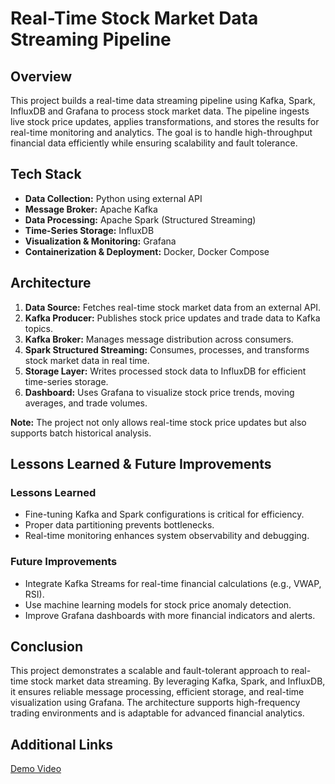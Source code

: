 # Real-Time Stock Market Data Streaming Pipeline

## Overview
This project builds a real-time data streaming pipeline using Kafka, Spark, InfluxDB and Grafana to process stock market data. The pipeline ingests live stock price updates, applies transformations, and stores the results for real-time monitoring and analytics. The goal is to handle high-throughput financial data efficiently while ensuring scalability and fault tolerance.

## Tech Stack
- **Data Collection:** Python using external API
- **Message Broker:** Apache Kafka
- **Data Processing:** Apache Spark (Structured Streaming)
- **Time-Series Storage:** InfluxDB
- **Visualization & Monitoring:** Grafana
- **Containerization & Deployment:** Docker, Docker Compose

## Architecture
1. **Data Source:** Fetches real-time stock market data from an external API.
2. **Kafka Producer:** Publishes stock price updates and trade data to Kafka topics.
3. **Kafka Broker:** Manages message distribution across consumers.
4. **Spark Structured Streaming:** Consumes, processes, and transforms stock market data in real time.
5. **Storage Layer:** Writes processed stock data to InfluxDB for efficient time-series storage.
6. **Dashboard:** Uses Grafana to visualize stock price trends, moving averages, and trade volumes.

**Note:** The project not only allows real-time stock price updates but also supports batch historical analysis.

## Lessons Learned & Future Improvements
### Lessons Learned
- Fine-tuning Kafka and Spark configurations is critical for efficiency.
- Proper data partitioning prevents bottlenecks.
- Real-time monitoring enhances system observability and debugging.

### Future Improvements
- Integrate Kafka Streams for real-time financial calculations (e.g., VWAP, RSI).
- Use machine learning models for stock price anomaly detection.
- Improve Grafana dashboards with more financial indicators and alerts.

## Conclusion
This project demonstrates a scalable and fault-tolerant approach to real-time stock market data streaming. By leveraging Kafka, Spark, and InfluxDB, it ensures reliable message processing, efficient storage, and real-time visualization using Grafana. The architecture supports high-frequency trading environments and is adaptable for advanced financial analytics.

## Additional Links
[Demo Video](https://drive.google.com/file/d/1MLHAVVZpg3IgEZPkqJxF7O6Gpwr4KQOA/view?usp=sharing)